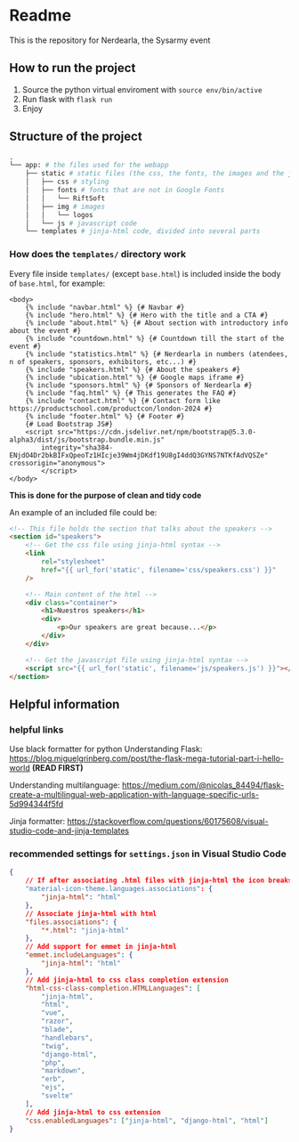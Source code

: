 # Readme

This is the repository for Nerdearla, the Sysarmy event

## How to run the project

1. Source the python virtual enviroment with `source env/bin/active`
2. Run flask with `flask run`
3. Enjoy

## Structure of the project

```python
.
└── app: # the files used for the webapp
    ├── static # static files (the css, the fonts, the images and the javascript files)
    │   ├── css # styling
    │   ├── fonts # fonts that are not in Google Fonts
    │   │   └── RiftSoft
    │   ├── img # images
    │   │   └── logos
    │   └── js # javascript code
    └── templates # jinja-html code, divided into several parts
```

### How does the `templates/` directory work

Every file inside `templates/` (except `base.html`) is included inside the body of `base.html`, for example:

```jinja-html
<body>
	{% include "navbar.html" %} {# Navbar #}
	{% include "hero.html" %} {# Hero with the title and a CTA #}
	{% include "about.html" %} {# About section with introductory info about the event #}
	{% include "countdown.html" %} {# Countdown till the start of the event #}
	{% include "statistics.html" %} {# Nerdearla in numbers (atendees, n of speakers, sponsors, exhibitors, etc...) #}
	{% include "speakers.html" %} {# About the speakers #}
	{% include "ubication.html" %} {# Google maps iframe #}
	{% include "sponsors.html" %} {# Sponsors of Nerdearla #}
	{% include "faq.html" %} {# This generates the FAQ #}
	{% include "contact.html" %} {# Contact form like https://productschool.com/productcon/london-2024 #}
	{% include "footer.html" %} {# Footer #}
	{# Load Bootstrap JS#}
	<script src="https://cdn.jsdelivr.net/npm/bootstrap@5.3.0-alpha3/dist/js/bootstrap.bundle.min.js"
		integrity="sha384-ENjdO4Dr2bkBIFxQpeoTz1HIcje39Wm4jDKdf19U8gI4ddQ3GYNS7NTKfAdVQSZe" crossorigin="anonymous">
		</script>
</body>
```

**This is done for the purpose of clean and tidy code**

An example of an included file could be:

```html
<!-- This file holds the section that talks about the speakers -->
<section id="speakers">
	<!-- Get the css file using jinja-html syntax -->
	<link
		rel="stylesheet"
		href="{{ url_for('static', filename='css/speakers.css') }}"
	/>

	<!-- Main content of the html -->
	<div class="container">
		<h1>Nuestros speakers</h1>
		<div>
			<p>Our speakers are great because...</p>
		</div>
	</div>

	<!-- Get the javascript file using jinja-html syntax -->
	<script src="{{ url_for('static', filename='js/speakers.js') }}"></script>
</section>
```

## Helpful information

### helpful links

Use black formatter for python
Understanding Flask: https://blog.miguelgrinberg.com/post/the-flask-mega-tutorial-part-i-hello-world **(READ FIRST)**

Understanding multilanguage: https://medium.com/@nicolas_84494/flask-create-a-multilingual-web-application-with-language-specific-urls-5d994344f5fd

Jinja formatter: https://stackoverflow.com/questions/60175608/visual-studio-code-and-jinja-templates

### recommended settings for `settings.json` in Visual Studio Code

```json
{
	// If after associating .html files with jinja-html the icon breaks, add this to your `settings.json` (if you are using Material Icon Theme):
	"material-icon-theme.languages.associations": {
		"jinja-html": "html"
	},
	// Associate jinja-html with html
	"files.associations": {
		"*.html": "jinja-html"
	},
	// Add support for emmet in jinja-html
	"emmet.includeLanguages": {
		"jinja-html": "html"
	},
	// Add jinja-html to css class completion extension
	"html-css-class-completion.HTMLLanguages": [
		"jinja-html",
		"html",
		"vue",
		"razor",
		"blade",
		"handlebars",
		"twig",
		"django-html",
		"php",
		"markdown",
		"erb",
		"ejs",
		"svelte"
	],
	// Add jinja-html to css extension
	"css.enabledLanguages": ["jinja-html", "django-html", "html"]
}
```
